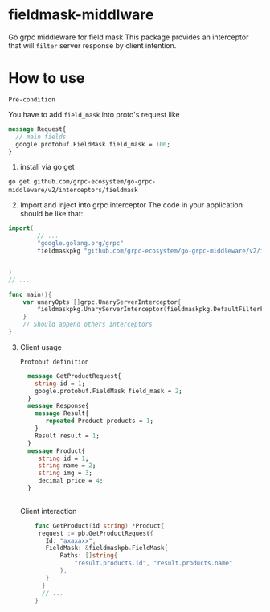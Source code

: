 # fieldmask-middlware
Go grpc middleware for field mask
This package provides an interceptor that will `filter` server response by client intention.

# How to use
`Pre-condition`

You have to add `field_mask` into proto's request like
``` Protobuf
message Request{
  // main fields
  google.protobuf.FieldMask field_mask = 100;
}

```
1. install via go get 

 `go get github.com/grpc-ecosystem/go-grpc-middleware/v2/interceptors/fieldmask`
`

2. Import and inject into grpc interceptor
The code in your application should be like that:
``` Go
import(
        // ...
        "google.golang.org/grpc"
    	fieldmaskpkg "github.com/grpc-ecosystem/go-grpc-middleware/v2/interceptors/fieldmask"


)
// ...

func main(){
    var unaryOpts []grpc.UnaryServerInterceptor{
		fieldmaskpkg.UnaryServerInterceptor(fieldmaskpkg.DefaultFilterFunc),
    }
    // Should append others interceptors
}
```
3. Client usage
   	
	 `Protobuf definition`
	 ```Protobuf
	   message GetProductRequest{
	     string id = 1;
	     google.protobuf.FieldMask field_mask = 2;
	   }
	   message Response{
	     message Result{
	        repeated Product products = 1;
	     }
	     Result result = 1;
	   }
	   message Product{
	      string id = 1;
	      string name = 2;
	      string img = 3;
	      decimal price = 4;
	   }
	   
 	```

	Client interaction

	 ``` Go
         func GetProduct(id string) *Product{
		  request := pb.GetProductRequest{
			Id: "axaxaxx",
			FieldMask: &fieldmaskpb.FieldMask{
				Paths: []string{
					"result.products.id", "result.products.name"
				},
			}
		   }
           // ...
         }
	 ```
